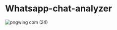 # Whatsapp-chat-analyzer
![pngwing com (24)](https://user-images.githubusercontent.com/65718960/227522477-3b882e25-fe3b-4b34-a6de-28f423519ffd.png)
